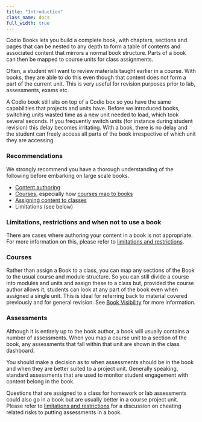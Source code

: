 ```yaml
---
title: "Introduction"
class_name: docs
full_width: true
---
```


Codio Books lets you build a complete book, with chapters, sections and pages that can be nested to any depth to form a table of contents and associated content that mirrors a normal book structure. Parts of a book can then be mapped to course units for class assignments.

Often, a student will want to review materials taught earlier in a course. With books, they are able to do this even though that content does not form a part of the current unit. This is very useful for revision purposes prior to lab, assessments, exams etc.

A Codio book still sits on top of a Codio box so you have the same capabilities that projects and units have. Before we introduced books, switching units wasted time as a new unit needed to load, which took several seconds. If you frequently switch units (for instance during student revision) this delay becomes irritating. With a book, there is no delay and the student can freely access all parts of the book irrespective of which unit they are accessing.

### Recommendations
We strongly recommend you have a thorough understanding of the following before embarking on large scale books.

- [Content authoring](/docs/content/authoring)
- [Courses](/docs/courses), especially how [courses map to books](/docs/courses/units/unit-add)
- [Assigning content to classes](/docs/classes/unitmanagement/assign-module)
- Limitations (see below)

### Limitations, restrictions and when not to use a book
There are cases where authoring your content in a book is not appropriate. For more information on this, please refer to [limitations and restrictions](/docs/books/limitations).


### Courses
Rather than assign a Book to a class, you can map any sections of the Book to the usual course and module structure. So you can still divide a course into modules and units and assign these to a class but, provided the course author allows it, students can look at any part of the book even when assigned a single unit. This is ideal for referring back to material covered previously and for general revision. See [Book Visibility](/docs/classes/classmanagement/bookvisibility) for more information.

### Assessments
Although it is entirely up to the book author, a book will usually contains a number of assessments. When you map a course unit to a section of the book, any assessments that fall within that unit are shown in the class dashboard.

You should make a decision as to when assessments should be in the book and when they are better suited to a project unit. Generally speaking, standard assessments that are used to monitor student engagement with content belong in the book.

Questions that are assigned to a class for homework or lab assessments could also go in a book but are usually better in a course project unit. Please refer to [limitations and restrictions](/docs/books/limitations) for a discussion on cheating related risks to putting assessments in a book.

